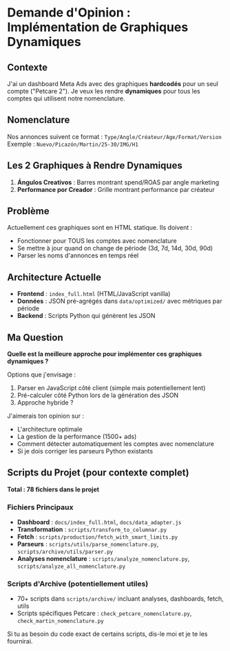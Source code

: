 # Demande d'Opinion : Implémentation de Graphiques Dynamiques

## Contexte
J'ai un dashboard Meta Ads avec des graphiques **hardcodés** pour un seul compte ("Petcare 2"). Je veux les rendre **dynamiques** pour tous les comptes qui utilisent notre nomenclature.

## Nomenclature
Nos annonces suivent ce format : `Type/Angle/Créateur/Age/Format/Version`
Exemple : `Nuevo/Picazón/Martin/25-30/IMG/H1`

## Les 2 Graphiques à Rendre Dynamiques
1. **Ángulos Creativos** : Barres montrant spend/ROAS par angle marketing
2. **Performance por Creador** : Grille montrant performance par créateur

## Problème
Actuellement ces graphiques sont en HTML statique. Ils doivent :
- Fonctionner pour TOUS les comptes avec nomenclature
- Se mettre à jour quand on change de période (3d, 7d, 14d, 30d, 90d)
- Parser les noms d'annonces en temps réel

## Architecture Actuelle
- **Frontend** : `index_full.html` (HTML/JavaScript vanilla)
- **Données** : JSON pré-agrégés dans `data/optimized/` avec métriques par période
- **Backend** : Scripts Python qui génèrent les JSON

## Ma Question
**Quelle est la meilleure approche pour implémenter ces graphiques dynamiques ?**

Options que j'envisage :
1. Parser en JavaScript côté client (simple mais potentiellement lent)
2. Pré-calculer côté Python lors de la génération des JSON
3. Approche hybride ?

J'aimerais ton opinion sur :
- L'architecture optimale
- La gestion de la performance (1500+ ads)
- Comment détecter automatiquement les comptes avec nomenclature
- Si je dois corriger les parseurs Python existants

## Scripts du Projet (pour contexte complet)

**Total : 78 fichiers dans le projet**

### Fichiers Principaux
- **Dashboard** : `docs/index_full.html`, `docs/data_adapter.js`
- **Transformation** : `scripts/transform_to_columnar.py`
- **Fetch** : `scripts/production/fetch_with_smart_limits.py`
- **Parseurs** : `scripts/utils/parse_nomenclature.py`, `scripts/archive/utils/parser.py`
- **Analyses nomenclature** : `scripts/analyze_nomenclature.py`, `scripts/analyze_all_nomenclature.py`

### Scripts d'Archive (potentiellement utiles)
- 70+ scripts dans `scripts/archive/` incluant analyses, dashboards, fetch, utils
- Scripts spécifiques Petcare : `check_petcare_nomenclature.py`, `check_martin_nomenclature.py`

Si tu as besoin du code exact de certains scripts, dis-le moi et je te les fournirai.